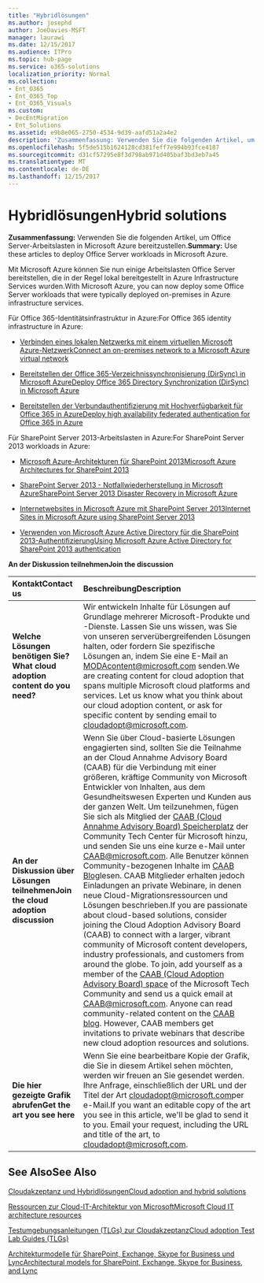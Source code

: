 ```yaml
---
title: "Hybridlösungen"
ms.author: josephd
author: JoeDavies-MSFT
manager: laurawi
ms.date: 12/15/2017
ms.audience: ITPro
ms.topic: hub-page
ms.service: o365-solutions
localization_priority: Normal
ms.collection:
- Ent_O365
- Ent_O365_Top
- Ent_O365_Visuals
ms.custom:
- DecEntMigration
- Ent_Solutions
ms.assetid: e9b8e065-2750-4534-9d39-aafd51a2a4e2
description: 'Zusammenfassung: Verwenden Sie die folgenden Artikel, um Office Server-Arbeitslasten in Microsoft Azure bereitzustellen.'
ms.openlocfilehash: 5f5de515b1624128cd381feff7e994b93fce4187
ms.sourcegitcommit: d31cf57295e8f3d798ab971d405baf3bd3eb7a45
ms.translationtype: MT
ms.contentlocale: de-DE
ms.lasthandoff: 12/15/2017
---
```

# <a name="hybrid-solutions"></a><span data-ttu-id="05f83-103">Hybridlösungen</span><span class="sxs-lookup"><span data-stu-id="05f83-103">Hybrid solutions</span></span>

 <span data-ttu-id="05f83-104">**Zusammenfassung:** Verwenden Sie die folgenden Artikel, um Office Server-Arbeitslasten in Microsoft Azure bereitzustellen.</span><span class="sxs-lookup"><span data-stu-id="05f83-104">**Summary:** Use these articles to deploy Office Server workloads in Microsoft Azure.</span></span>
  
<span data-ttu-id="05f83-105">Mit Microsoft Azure können Sie nun einige Arbeitslasten Office Server bereitstellen, die in der Regel lokal bereitgestellt in Azure Infrastructure Services wurden.</span><span class="sxs-lookup"><span data-stu-id="05f83-105">With Microsoft Azure, you can now deploy some Office Server workloads that were typically deployed on-premises in Azure infrastructure services.</span></span>
  
<span data-ttu-id="05f83-106">Für Office 365-Identitätsinfrastruktur in Azure:</span><span class="sxs-lookup"><span data-stu-id="05f83-106">For Office 365 identity infrastructure in Azure:</span></span>
  
- [<span data-ttu-id="05f83-107">Verbinden eines lokalen Netzwerks mit einem virtuellen Microsoft Azure-Netzwerk</span><span class="sxs-lookup"><span data-stu-id="05f83-107">Connect an on-premises network to a Microsoft Azure virtual network</span></span>](connect-an-on-premises-network-to-a-microsoft-azure-virtual-network.md)
    
- [<span data-ttu-id="05f83-108">Bereitstellen der Office 365-Verzeichnissynchronisierung (DirSync) in Microsoft Azure</span><span class="sxs-lookup"><span data-stu-id="05f83-108">Deploy Office 365 Directory Synchronization (DirSync) in Microsoft Azure</span></span>](deploy-office-365-directory-synchronization-dirsync-in-microsoft-azure.md)
    
- [<span data-ttu-id="05f83-109">Bereitstellen der Verbundauthentifizierung mit Hochverfügbarkeit für Office 365 in Azure</span><span class="sxs-lookup"><span data-stu-id="05f83-109">Deploy high availability federated authentication for Office 365 in Azure</span></span>](deploy-high-availability-federated-authentication-for-office-365-in-azure.md)
    
<span data-ttu-id="05f83-110">Für SharePoint Server 2013-Arbeitslasten in Azure:</span><span class="sxs-lookup"><span data-stu-id="05f83-110">For SharePoint Server 2013 workloads in Azure:</span></span>
  
- [<span data-ttu-id="05f83-111">Microsoft Azure-Architekturen für SharePoint 2013</span><span class="sxs-lookup"><span data-stu-id="05f83-111">Microsoft Azure Architectures for SharePoint 2013</span></span>](microsoft-azure-architectures-for-sharepoint-2013.md)
    
- [<span data-ttu-id="05f83-112">SharePoint Server 2013 - Notfallwiederherstellung in Microsoft Azure</span><span class="sxs-lookup"><span data-stu-id="05f83-112">SharePoint Server 2013 Disaster Recovery in Microsoft Azure</span></span>](sharepoint-server-2013-disaster-recovery-in-microsoft-azure.md)
    
- [<span data-ttu-id="05f83-113">Internetwebsites in Microsoft Azure mit SharePoint Server 2013</span><span class="sxs-lookup"><span data-stu-id="05f83-113">Internet Sites in Microsoft Azure using SharePoint Server 2013</span></span>](internet-sites-in-microsoft-azure-using-sharepoint-server-2013.md)
    
- [<span data-ttu-id="05f83-114">Verwenden von Microsoft Azure Active Directory für die SharePoint 2013-Authentifizierung</span><span class="sxs-lookup"><span data-stu-id="05f83-114">Using Microsoft Azure Active Directory for SharePoint 2013 authentication</span></span>](using-microsoft-azure-active-directory-for-sharepoint-2013-authentication.md)
    
<span data-ttu-id="05f83-115">**An der Diskussion teilnehmen**</span><span class="sxs-lookup"><span data-stu-id="05f83-115">**Join the discussion**</span></span>

|<span data-ttu-id="05f83-116">**Kontakt**</span><span class="sxs-lookup"><span data-stu-id="05f83-116">**Contact us**</span></span>|<span data-ttu-id="05f83-117">**Beschreibung**</span><span class="sxs-lookup"><span data-stu-id="05f83-117">**Description**</span></span>|
|:-----|:-----|
|<span data-ttu-id="05f83-118">**Welche Lösungen benötigen Sie?**</span><span class="sxs-lookup"><span data-stu-id="05f83-118">**What cloud adoption content do you need?**</span></span> <br/> |<span data-ttu-id="05f83-p101">Wir entwickeln Inhalte für Lösungen auf Grundlage mehrerer Microsoft-Produkte und -Dienste. Lassen Sie uns wissen, was Sie von unseren serverübergreifenden Lösungen halten, oder fordern Sie spezifische Lösungen an, indem Sie eine E-Mail an [MODAcontent@microsoft.com](mailto:cloudadopt@microsoft.com?Subject=[Cloud%20Adoption%20Content%20Feedback]:%20) senden.</span><span class="sxs-lookup"><span data-stu-id="05f83-p101">We are creating content for cloud adoption that spans multiple Microsoft cloud platforms and services. Let us know what you think about our cloud adoption content, or ask for specific content by sending email to [cloudadopt@microsoft.com](mailto:cloudadopt@microsoft.com?Subject=[Cloud%20Adoption%20Content%20Feedback]:%20).  </span></span><br/> |
|<span data-ttu-id="05f83-121">**An der Diskussion über Lösungen teilnehmen**</span><span class="sxs-lookup"><span data-stu-id="05f83-121">**Join the cloud adoption discussion**</span></span> <br/> |<span data-ttu-id="05f83-p102">Wenn Sie über Cloud-basierte Lösungen engagierten sind, sollten Sie die Teilnahme an der Cloud Annahme Advisory Board (CAAB) für die Verbindung mit einer größeren, kräftige Community von Microsoft Entwickler von Inhalten, aus dem Gesundheitswesen Experten und Kunden aus der ganzen Welt. Um teilzunehmen, fügen Sie sich als Mitglied der [CAAB (Cloud Annahme Advisory Board) Speicherplatz](https://aka.ms/caab) der Community Tech Center für Microsoft hinzu, und senden Sie uns eine kurze e-Mail unter [CAAB@microsoft.com](mailto:caab@microsoft.com?Subject=I%20just%20joined%20the%20Cloud%20Adoption%20Advisory%20Board!). Alle Benutzer können Community-bezogenen Inhalte im [CAAB Blog](https://blogs.technet.com/b/solutions_advisory_board/)lesen. CAAB Mitglieder erhalten jedoch Einladungen an private Webinare, in denen neue Cloud-Migrationsressourcen und Lösungen beschrieben.</span><span class="sxs-lookup"><span data-stu-id="05f83-p102">If you are passionate about cloud-based solutions, consider joining the Cloud Adoption Advisory Board (CAAB) to connect with a larger, vibrant community of Microsoft content developers, industry professionals, and customers from around the globe. To join, add yourself as a member of the [CAAB (Cloud Adoption Advisory Board) space](https://aka.ms/caab) of the Microsoft Tech Community and send us a quick email at [CAAB@microsoft.com](mailto:caab@microsoft.com?Subject=I%20just%20joined%20the%20Cloud%20Adoption%20Advisory%20Board!). Anyone can read community-related content on the [CAAB blog](https://blogs.technet.com/b/solutions_advisory_board/). However, CAAB members get invitations to private webinars that describe new cloud adoption resources and solutions.  </span></span><br/> |
|<span data-ttu-id="05f83-125">**Die hier gezeigte Grafik abrufen**</span><span class="sxs-lookup"><span data-stu-id="05f83-125">**Get the art you see here**</span></span> <br/> |<span data-ttu-id="05f83-p103">Wenn Sie eine bearbeitbare Kopie der Grafik, die Sie in diesem Artikel sehen möchten, werden wir freuen an Sie gesendet werden. Ihre Anfrage, einschließlich der URL und der Titel der Art [cloudadopt@microsoft.com](mailto:cloudadopt@microsoft.com?subject=[Art%20Request]:%20)per e-Mail.</span><span class="sxs-lookup"><span data-stu-id="05f83-p103">If you want an editable copy of the art you see in this article, we'll be glad to send it to you. Email your request, including the URL and title of the art, to [cloudadopt@microsoft.com](mailto:cloudadopt@microsoft.com?subject=[Art%20Request]:%20).  </span></span><br/> |
   
## <a name="see-also"></a><span data-ttu-id="05f83-128">See Also</span><span class="sxs-lookup"><span data-stu-id="05f83-128">See Also</span></span>

[<span data-ttu-id="05f83-129">Cloudakzeptanz und Hybridlösungen</span><span class="sxs-lookup"><span data-stu-id="05f83-129">Cloud adoption and hybrid solutions</span></span>](cloud-adoption-and-hybrid-solutions.md)
  
[<span data-ttu-id="05f83-130">Ressourcen zur Cloud-IT-Architektur von Microsoft</span><span class="sxs-lookup"><span data-stu-id="05f83-130">Microsoft Cloud IT architecture resources</span></span>](microsoft-cloud-it-architecture-resources.md)
  
[<span data-ttu-id="05f83-131">Testumgebungsanleitungen (TLGs) zur Cloudakzeptanz</span><span class="sxs-lookup"><span data-stu-id="05f83-131">Cloud adoption Test Lab Guides (TLGs)</span></span>](cloud-adoption-test-lab-guides-tlgs.md)
  
[<span data-ttu-id="05f83-132">Architekturmodelle für SharePoint, Exchange, Skype for Business und Lync</span><span class="sxs-lookup"><span data-stu-id="05f83-132">Architectural models for SharePoint, Exchange, Skype for Business, and Lync</span></span>](architectural-models-for-sharepoint-exchange-skype-for-business-and-lync.md)


